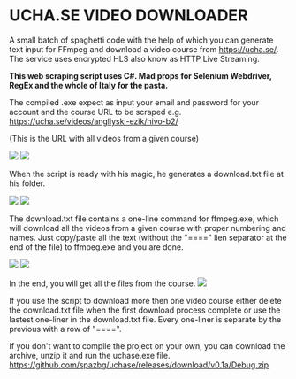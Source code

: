 # UCHA.SE VIDEO DOWNLOADER
A small batch of spaghetti code with the help of which you can generate text input for FFmpeg and download a video course from https://ucha.se/. The service uses encrypted HLS also know as HTTP Live Streaming.

**This web scraping script uses C#. Mad props for Selenium Webdriver, RegEx and the whole of Italy for the pasta.**

The compiled .exe expect as input your email and password for your account and the course URL to be scraped e.g. https://ucha.se/videos/angliyski-ezik/nivo-b2/ 

(This is the URL with all videos from a given course)

<img src="https://i.imgur.com/vxabyJi.png">

<img src="https://i.imgur.com/jcJQIqj.png">

When the script is ready with his magic, he generates a download.txt file at his folder. 

<img src="https://i.imgur.com/Sr1zpmw.png">

<img src="https://i.imgur.com/6Zv3o9f.png">

The download.txt file contains a one-line command for ffmpeg.exe, which will download all the videos from a given course with proper numbering and names. Just copy/paste all the text (without the "====" lien separator at the end of the file) to ffmpeg.exe and you are done. 

<img src="https://i.imgur.com/ib4S31b.png">

<img src="https://i.imgur.com/pzQd8Vh.png">

In the end, you will get all the files from the course. 
<img src="https://i.imgur.com/DyyxaJy.png">

If you use the script to download more then one video course either delete the download.txt file when the first download process complete or use the lastest one-liner in the download.txt file. Every one-liner is separate by the previous with a row of "====". 

If you don't want to compile the project on your own, you can download the archive, unzip it and run the uchase.exe file.
https://github.com/spazbg/uchase/releases/download/v0.1a/Debug.zip
